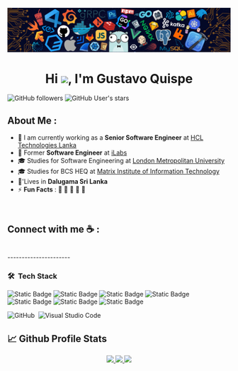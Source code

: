 ![Github Banner](https://github.com/Jaydeep-Yadav/Jaydeep-Yadav/blob/main/banner.png)

<h1 align="center">Hi <img src="https://media.giphy.com/media/hvRJCLFzcasrR4ia7z/giphy.gif" width="35">, I'm Gustavo Quispe</h1>

![GitHub followers](https://img.shields.io/github/followers/GustavoQuispeC?style=social&logoColor=%23204ECF)
![GitHub User's stars](https://img.shields.io/github/stars/GustavoQuispeC?logoColor=%23204ECF)


## About Me :

- 🏢 I am currently working as a **Senior Software Engineer** at [HCL Technologies Lanka](https://hclsrilanka.com/contact-us/)
- 🏢 Former **Software Engineer** at [iLabs](https://www.ilabs.lk/)
- 🎓 Studies for Software Engineering at [London Metropolitan University](https://www.londonmet.ac.uk/)
- 🎓 Studies for BCS HEQ at [Matrix Institute of Information Technology](http://www.matrix-edu.com/)
- 🏡'Lives in **Dalugama Sri Lanka**
- ⚡ **Fun Facts** : 🍕 🏉 🏏 🎥 🚞

<br>

## Connect with me ☕ :

<br>
----------------------

<br>

### 🛠 &nbsp;Tech Stack
![Static Badge](https://img.shields.io/badge/React-%23008ECF?style=flat-square&logo=React&labelColor=black)
![Static Badge](https://img.shields.io/badge/JavaScript-yellow?style=flat-square&logo=JavaScript&labelColor=black)
![Static Badge](https://img.shields.io/badge/NodeJS-Green?style=flat-square&logo=Node.js&labelColor=black)
![Static Badge](https://img.shields.io/badge/Boostrap-%237952B3?style=flat-square&logo=Bootstrap&labelColor=black)
![Static Badge](https://img.shields.io/badge/HTML5-%23E34F26?style=flat-square&logo=html5&labelColor=black)
![Static Badge](https://img.shields.io/badge/CSS3-%231572B6?style=flat-square&logo=css3&labelColor=black)
![Static Badge](https://img.shields.io/badge/Git-%23F05032?style=flat-square&logo=git&labelColor=black)







![GitHub](https://img.shields.io/badge/-GitHub-05122A?style=flat&logo=github)&nbsp;
![Visual Studio Code](https://img.shields.io/badge/-Visual%20Studio%20Code-05122A?style=flat&logo=visual-studio-code&logoColor=007ACC)&nbsp;



## 📈 Github Profile Stats

<p align="center">
    <a href="https://github.com/GustavoQuispeC">
        <img height="180em" src="https://streak-stats.demolab.com?user=GustavoQuispeC&theme=tokyonight&hide_border=true&border_radius="/>
        <img height="180em" src="https://github-readme-stats.vercel.app/api?username=GustavoQuispeC&show_icons=true&count_private=true&hide_border=true&theme=tokyonight&include_all_commits=true&count_private=true"/>
        <img height="180em" src="https://github-readme-stats.vercel.app/api/top-langs/?username=GustavoQuispeC&hide_border=true&layout=compact&theme=tokyonight&hide=jupyter%20notebook"/>
    </a>
</p>

<br/>


